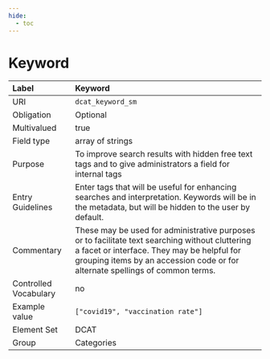 ```yaml
---
hide:
  - toc
---
```


# Keyword

| Label                 | Keyword |
|:----------------------|:--------|
| URI                   | `dcat_keyword_sm` |
| Obligation            | Optional |
| Multivalued           | true |
| Field type            | array of strings |
| Purpose               | To improve search results with hidden free text tags and to give administrators a field for internal tags |
| Entry Guidelines      | Enter tags that will be useful for enhancing searches and interpretation. Keywords will be in the metadata, but will be hidden to the user by default. |
| Commentary            | These may be used for administrative purposes or to facilitate text searching without cluttering a facet or interface. They may be helpful for grouping items by an accession code or for alternate spellings of common terms. |
| Controlled Vocabulary | no |
| Example value         | `["covid19", "vaccination rate"]` |
| Element Set           | DCAT |
| Group                 | Categories |
